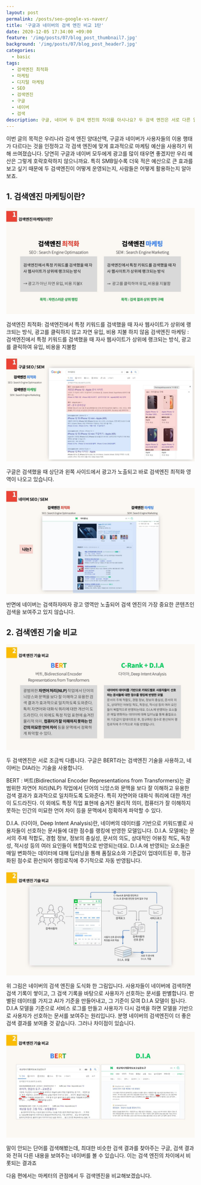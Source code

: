 ```yaml
---
layout: post
permalink: /posts/seo-google-vs-naver/
title: '구글과 네이버의 검색 엔진 비교 1탄'
date: 2020-12-05 17:34:00 +09:00
feature: '/img/posts/07/blog_post_thumbnail7.jpg'
background: '/img/posts/07/blog_post_header7.jpg'
categories:
  - basic
tags:
  - 검색엔진 최적화
  - 마케팅
  - 디지털 마케팅
  - SEO
  - 검색엔진
  - 구글
  - 네이버
  - 검색
description: 구글, 네이버 두 검색 엔진의 차이를 아시나요? 두 검색 엔진은 서로 다른 알고리즘을 이용합니다. 구글은 자연어 검색에 좀 더 치충하고, 네이버는 사용자 검색 결과에 기준을 적용한 알고리즘이죠. 자강두천 구글과 네이버의 비교를 살펴보시죠
---
```


이번 글의 목적은 우리나라 검색 엔진 양대산맥, 구글과 네이버가 사용자들의 이용 행태가 다르다는 것을 인정하고 각 검색 엔진에 맞게 효과적으로 마케팅 예산을 사용하기 위해 쓰여졌습니다. 당연히 구글과 네이버 모두에게 광고를 많이 태우면 좋겠지만 우리 예산은 그렇게 호락호락하지 않으니까요. 특히 SMB일수록 더욱 적은 예산으로 큰 효과를 보고 싶기 때문에 두 검색엔진이 어떻게 운영되는지, 사람들은 어떻게 활용하는지 알아보죠.

## 1. 검색엔진 마케팅이란?

![seo description](/img/posts/07/01.png)

검색엔진 최적화: 검색엔진에서 특정 키워드를 검색했을 때 자사 웹사이트가 상위에 랭크되는 방식, 광고를 클릭하지 않고 자연 유입, 비용 지불 하지 않음
검색엔진 마케팅 : 검색엔진에서 특정 키워드를 검색했을 때 자사 웹사이트가 상위에 랭크되는 방식, 광고를 클릭하여 유입, 비용을 지불함

![google main](/img/posts/07/02.png)

구글은 검색했을 때 상단과 왼쪽 사이드에서 광고가 노출되고 바로 검색엔진 최적화 영역이 나오고 있습니다.

![naver main](/img/posts/07/03.png)

반면에 네이버는 검색하자마자 광고 영역만 노출되어 검색 엔진의 가장 중요한 콘텐츠인 검색을 보여주고 있지 않습니다.

## 2. 검색엔진 기술 비교

![search engine](/img/posts/07/04.png)

두 검색엔진은 서로 조금씩 다릅니다. 구글은 BERT라는 검색엔진 기술을 사용하고, 네이버는 DIA라는 기술을 사용합니다.

BERT : 버트(Bidirectional Encoder Representations from Transformers)는 광범위한 자연어 처리(NLP) 작업에서 단어의 늬앙스와 문맥을 보다 잘 이해하고 유용한 검색 결과가 효과적으로 일치하도록 도와준다. 특히 자연어와 대화식 쿼리에 대한 개선이 도드라진다. 이 외에도 특정 직업 표현에 숨겨진 물리적 의미, 컴퓨터가 잘 이해하지 못하는 인간의 미묘한 언어 차이 등을 문맥에서 정확하게 파악할 수 있다.

D.I.A. (다이아, Deep Intent Analysis)란, 네이버의 데이터를 기반으로 키워드별로 사용자들이 선호하는 문서들에 대한 점수를 랭킹에 반영한 모델입니다. D.I.A. 모델에는 문서의 주제 적합도, 경험 정보, 정보의 충실성, 문서의 의도, 상대적인 어뷰징 척도, 독창성, 적시성 등의 여러 요인들이 복합적으로 반영되는데요. D.I.A.에 반영되는 요소들은 매일 변화하는 데이터에 대해 딥러닝을 통해 품질요소와 기준값이 업데이트된 후, 정규화된 점수로 환산되어 랭킹로직에 주기적으로 자동 반영됩니다.

![naver engine](/img/posts/07/05.png)

위 그림은 네이버의 검색 엔진을 도식화 한 그림입니다. 사용자들이 네이버에 검색하면 검색 기록이 쌓이고, 그 검색 기록을 바탕으로 사용자가 선호하는 문서를 판별합니다. 판별된 데이터를 가지고 AI가 기준을 만들어내고, 그 기준이 모여 D.I.A 모델이 됩니다. D.I.A 모델을 기준으로 서비스 로그를 만들고 사용자가 다시 검색을 하면 모델을 기반으로 사용자가 선호하는 문서를 보여주는 원리입니다. 분명 네이버의 검색엔진이 더 좋은 검색 결과를 보여줄 것 같습니다. 그러나 차이점이 있습니다.

![search result page](/img/posts/07/06.png)

말이 안되는 단어를 검색해봤는데, 최대한 비슷한 검색 결과를 찾아주는 구글, 검색 결과와 전혀 다른 내용을 보여주는 네이버를 볼 수 있습니다. 이는 검색 엔진의 차이에서 비롯되는 결과죠

다음 편에서는 마케터의 관점에서 두 검색엔진을 비교해보겠습니다.
